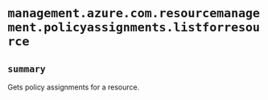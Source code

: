 # `management.azure.com.resourcemanagement.policyassignments.listforresource`

## `summary`
Gets policy assignments for a resource.


